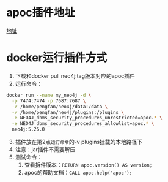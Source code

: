 # apoc插件地址
[地址](https://github.com/neo4j-contrib/neo4j-apoc-procedures/releases)


# docker运行插件方式
1. 下载和docker pull neo4j:tag版本对应的apoc插件
2. 运行命令：
```bash
docker run --name my_neo4j -d \
  -p 7474:7474 -p 7687:7687 \
  -v /home/pengfan/neo4j/data:/data \
  -v /home/pengfan/neo4j/plugins:/plugins \
  -e NEO4J_dbms_security_procedures_unrestricted=apoc.* \
  -e NEO4J_dbms_security_procedures_allowlist=apoc.* \
  neo4j:5.26.0
```
3. 插件放在第2点`运行命令`的-v plugins挂载的本地路径下
4. 注意：jar插件不需要解压
5. 测试命令：
	1. 查看拆件版本：`RETURN apoc.version() AS version;` 
	2. apoc的帮助文档：`CALL apoc.help('apoc');`